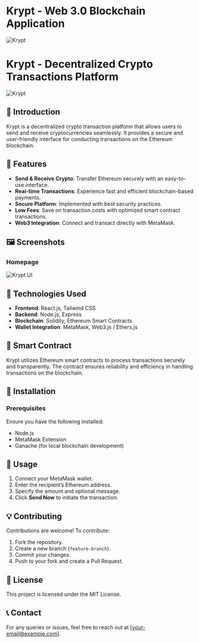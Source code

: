 # Krypt - Web 3.0 Blockchain Application
![Krypt](https://i.ibb.co/DVF4tNW/image.png)

# Krypt - Decentralized Crypto Transactions Platform

![Krypt](https://github.com/Kayleexx/krypt)

## 🚀 Introduction
Krypt is a decentralized crypto transaction platform that allows users to send and receive cryptocurrencies seamlessly. It provides a secure and user-friendly interface for conducting transactions on the Ethereum blockchain.

## 🌟 Features
- **Send & Receive Crypto**: Transfer Ethereum securely with an easy-to-use interface.
- **Real-time Transactions**: Experience fast and efficient blockchain-based payments.
- **Secure Platform**: Implemented with best security practices.
- **Low Fees**: Save on transaction costs with optimized smart contract transactions.
- **Web3 Integration**: Connect and transact directly with MetaMask.

## 🖼️ Screenshots
### Homepage
![Krypt UI](image.png)

## 🔧 Technologies Used
- **Frontend**: React.js, Tailwind CSS
- **Backend**: Node.js, Express
- **Blockchain**: Solidity, Ethereum Smart Contracts
- **Wallet Integration**: MetaMask, Web3.js / Ethers.js

## 📜 Smart Contract
Krypt utilizes Ethereum smart contracts to process transactions securely and transparently. The contract ensures reliability and efficiency in handling transactions on the blockchain.

## 🔧 Installation
### Prerequisites
Ensure you have the following installed:
- Node.js
- MetaMask Extension
- Ganache (for local blockchain development)



## 🚀 Usage
1. Connect your MetaMask wallet.
2. Enter the recipient’s Ethereum address.
3. Specify the amount and optional message.
4. Click **Send Now** to initiate the transaction.

## 💡 Contributing
Contributions are welcome! To contribute:
1. Fork the repository.
2. Create a new branch (`feature-branch`).
3. Commit your changes.
4. Push to your fork and create a Pull Request.

## 📜 License
This project is licensed under the MIT License.

## 📞 Contact
For any queries or issues, feel free to reach out at [your-email@example.com].
